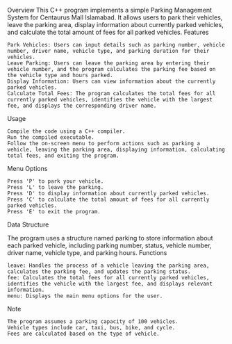 Overview
This C++ program implements a simple Parking Management System for Centaurus Mall Islamabad. It allows users to park their vehicles, leave the parking area, display information about currently parked vehicles, and calculate the total amount of fees for all parked vehicles.
Features

    Park Vehicles: Users can input details such as parking number, vehicle number, driver name, vehicle type, and parking duration for their vehicles.
    Leave Parking: Users can leave the parking area by entering their vehicle number, and the program calculates the parking fee based on the vehicle type and hours parked.
    Display Information: Users can view information about the currently parked vehicles.
    Calculate Total Fees: The program calculates the total fees for all currently parked vehicles, identifies the vehicle with the largest fee, and displays the corresponding driver name.

Usage

    Compile the code using a C++ compiler.
    Run the compiled executable.
    Follow the on-screen menu to perform actions such as parking a vehicle, leaving the parking area, displaying information, calculating total fees, and exiting the program.

Menu Options

    Press 'P' to park your vehicle.
    Press 'L' to leave the parking.
    Press 'D' to display information about currently parked vehicles.
    Press 'C' to calculate the total amount of fees for all currently parked vehicles.
    Press 'E' to exit the program.

Data Structure

The program uses a structure named parking to store information about each parked vehicle, including parking number, status, vehicle number, driver name, vehicle type, and parking hours.
Functions

    leave: Handles the process of a vehicle leaving the parking area, calculates the parking fee, and updates the parking status.
    fee: Calculates the total fees for all currently parked vehicles, identifies the vehicle with the largest fee, and displays relevant information.
    menu: Displays the main menu options for the user.

Note

    The program assumes a parking capacity of 100 vehicles.
    Vehicle types include car, taxi, bus, bike, and cycle.
    Fees are calculated based on the type of vehicle.